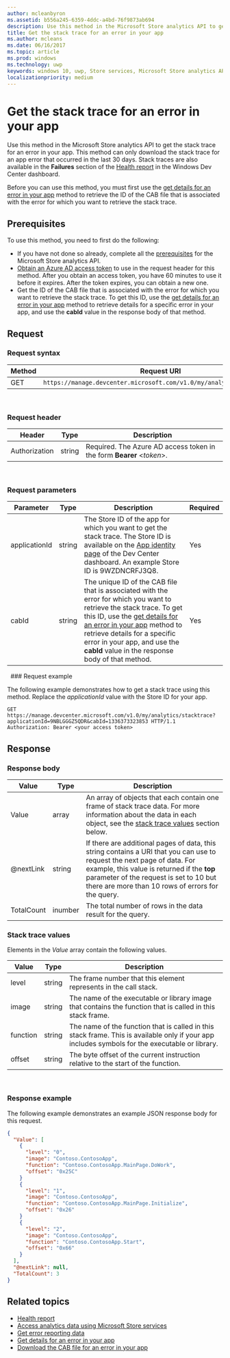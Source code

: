 ```yaml
---
author: mcleanbyron
ms.assetid: b556a245-6359-4ddc-a4bd-76f9873ab694
description: Use this method in the Microsoft Store analytics API to get the stack trace for an error in your app.
title: Get the stack trace for an error in your app
ms.author: mcleans
ms.date: 06/16/2017
ms.topic: article
ms.prod: windows
ms.technology: uwp
keywords: windows 10, uwp, Store services, Microsoft Store analytics API, stack trace, error
localizationpriority: medium
---
```


# Get the stack trace for an error in your app

Use this method in the Microsoft Store analytics API to get the stack trace for an error in your app. This method can only download the stack trace for an app error that occurred in the last 30 days. Stack traces are also available in the **Failures** section of the [Health report](../publish/health-report.md) in the Windows Dev Center dashboard.

Before you can use this method, you must first use the [get details for an error in your app](get-details-for-an-error-in-your-app.md) method to retrieve the ID of the CAB file that is associated with the error for which you want to retrieve the stack trace.

## Prerequisites


To use this method, you need to first do the following:

* If you have not done so already, complete all the [prerequisites](access-analytics-data-using-windows-store-services.md#prerequisites) for the Microsoft Store analytics API.
* [Obtain an Azure AD access token](access-analytics-data-using-windows-store-services.md#obtain-an-azure-ad-access-token) to use in the request header for this method. After you obtain an access token, you have 60 minutes to use it before it expires. After the token expires, you can obtain a new one.
* Get the ID of the CAB file that is associated with the error for which you want to retrieve the stack trace. To get this ID, use the [get details for an error in your app](get-details-for-an-error-in-your-app.md) method to retrieve details for a specific error in your app, and use the **cabId** value in the response body of that method.

## Request


### Request syntax

| Method | Request URI                                                          |
|--------|----------------------------------------------------------------------|
| GET    | ```https://manage.devcenter.microsoft.com/v1.0/my/analytics/stacktrace``` |

<span/> 

### Request header

| Header        | Type   | Description                                                                 |
|---------------|--------|-----------------------------------------------------------------------------|
| Authorization | string | Required. The Azure AD access token in the form **Bearer** &lt;*token*&gt;. |

<span/> 

### Request parameters

| Parameter        | Type   |  Description      |  Required  |
|---------------|--------|---------------|------|
| applicationId | string | The Store ID of the app for which you want to get the stack trace. The Store ID is available on the [App identity page](../publish/view-app-identity-details.md) of the Dev Center dashboard. An example Store ID is 9WZDNCRFJ3Q8. |  Yes  |
| cabId | string | The unique ID of the CAB file that is associated with the error for which you want to retrieve the stack trace. To get this ID, use the [get details for an error in your app](get-details-for-an-error-in-your-app.md) method to retrieve details for a specific error in your app, and use the **cabId** value in the response body of that method. |  Yes  |

<span/>
 
### Request example

The following example demonstrates how to get a stack trace using this method. Replace the *applicationId* value with the Store ID for your app.

```syntax
GET https://manage.devcenter.microsoft.com/v1.0/my/analytics/stacktrace?applicationId=9NBLGGGZ5QDR&cabId=1336373323853 HTTP/1.1
Authorization: Bearer <your access token>
```

## Response


### Response body

| Value      | Type    | Description                  |
|------------|---------|--------------------------------|
| Value      | array   | An array of objects that each contain one frame of stack trace data. For more information about the data in each object, see the [stack trace values](#stack-trace-values) section below. |
| @nextLink  | string  | If there are additional pages of data, this string contains a URI that you can use to request the next page of data. For example, this value is returned if the **top** parameter of the request is set to 10 but there are more than 10 rows of errors for the query. |
| TotalCount | inumber | The total number of rows in the data result for the query.          |

<span/>

### Stack trace values

Elements in the *Value* array contain the following values.

| Value           | Type    | Description      |
|-----------------|---------|----------------|
| level            | string  |  The frame number that this element represents in the call stack.  |
| image   | string  |   The name of the executable or library image that contains the function that is called in this stack frame.           |
| function | string  |  The name of the function that is called in this stack frame. This is available only if your app includes symbols for the executable or library.              |
| offset     | string  |  The byte offset of the current instruction relative to the start of the function.      |

<span/> 

### Response example

The following example demonstrates an example JSON response body for this request.

```json
{
  "Value": [
    {
      "level": "0",
      "image": "Contoso.ContosoApp",
      "function": "Contoso.ContosoApp.MainPage.DoWork",
      "offset": "0x25C"
    }
    {
      "level": "1",
      "image": "Contoso.ContosoApp",
      "function": "Contoso.ContosoApp.MainPage.Initialize",
      "offset": "0x26"
    }
    {
      "level": "2",
      "image": "Contoso.ContosoApp",
      "function": "Contoso.ContosoApp.Start",
      "offset": "0x66"
    }
  ],
  "@nextLink": null,
  "TotalCount": 3
}

```

## Related topics

* [Health report](../publish/health-report.md)
* [Access analytics data using Microsoft Store services](access-analytics-data-using-windows-store-services.md)
* [Get error reporting data](get-error-reporting-data.md)
* [Get details for an error in your app](get-details-for-an-error-in-your-app.md)
* [Download the CAB file for an error in your app](download-the-cab-file-for-an-error-in-your-app.md)
